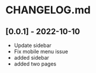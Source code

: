 # CHANGELOG.md

## [0.0.1] - 2022-10-10

- Update sidebar
- Fix mobile menu issue
- added sidebar
- added two pages
